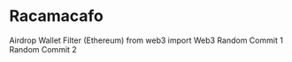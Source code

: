 # Racamacafo
Airdrop Wallet Filter (Ethereum) from web3 import Web3 
Random Commit 1
Random Commit 2

